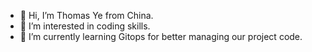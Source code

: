 - 👋 Hi, I’m Thomas Ye from China.
- 👀 I’m interested in coding skills.
- 🌱 I’m currently learning Gitops for better managing our project code.
<!---
gye1123/gye1123 is a ✨ special ✨ repository because its `README.md` (this file) appears on your GitHub profile.
You can click the Preview link to take a look at your changes.
--->
